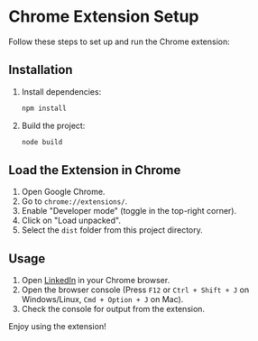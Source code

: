 # Chrome Extension Setup

Follow these steps to set up and run the Chrome extension:

## Installation

1. Install dependencies:
   ```sh
   npm install
   ```

2. Build the project:
   ```sh
   node build
   ```

## Load the Extension in Chrome

1. Open Google Chrome.
2. Go to `chrome://extensions/`.
3. Enable "Developer mode" (toggle in the top-right corner).
4. Click on "Load unpacked".
5. Select the `dist` folder from this project directory.

## Usage

1. Open [LinkedIn](https://www.linkedin.com/) in your Chrome browser.
2. Open the browser console (Press `F12` or `Ctrl + Shift + J` on Windows/Linux, `Cmd + Option + J` on Mac).
3. Check the console for output from the extension.

Enjoy using the extension!

